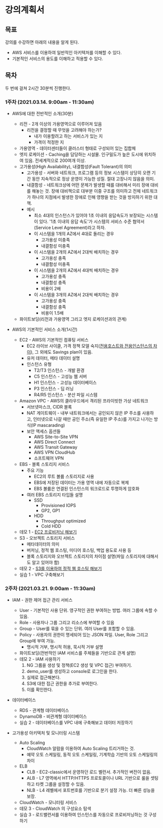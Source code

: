 # 강의계획서

## 목표
강의를 수강하면 아래의 내용을 알게 된다.
* AWS 서비스를 이용하여 일반적인 아키텍처를 이해할 수 있다.
* 기본적인 서비스의 용도를 이해하고 적용할 수 있다.

## 목차
두 번에 걸쳐 2시간 30분씩 진행한다.

### 1주차 (2021.03.14. 9:00am - 11:30am)

* AWS에 대한 전반적인 소개(30분)
    * 리전 - 2개 이상의 가용영역으로 이루어져 있음
        * 리전을 결정할 때 무엇을 고려해야 하는가? 
            * 내가 이용할려고 하는 서비스가 있는 지
            * 가격이 적정한 지
    * 가용영역 - 데이터센터들이 클러스터 형태로 구성되어 있는 집합체
    * 엣지 로케이션 - Caching을 담당하는 시설물. 인구밀도가 높은 도시에 위치하여 있음. 전세계적으로 200여개 이상.
    * 고가용성(High Availability), 내결함성(Fault Tolerant)의 의미
        * 고가용성 - 서버와 네트워크, 프로그램 등의 정보 시스템이 상당히 오랜 기간 동안 지속적으로 정상 운영이 가능한 성질. 절대 고장나지 않음을 의미.
        * 내결함성 - 네트워크상에 어떤 문제가 발생할 때를 대비해서 미리 장애 대비를 해놓는 것. 장애 대비책으로 대부분 이중 구조를 의미하고 전체 네트워크가 하나의 지점에서 발생한 장애로 인해 영향을 받는 것을 방지하기 위한 대책. 
        * 예시
            * 최소 4대의 인스턴스가 있어야 1초 이내의 응답속도가 보장되는 시스템이 있다. '1초 이내의 응답 속도'가 시스템의 서비스 수준 협약서(Service Level Agreement)라고 하자.
            * 이 시스템을 1개의 AZ에서 4대로 돌리는 경우
                * 고가용성 미충족
                * 내결함성 미충족
            * 이 시스템을 2개의 AZ에서 2대씩 배치하는 경우
                * 고가용성 충족
                * 내결함성 미충족
            * 이 시스템을 2개의 AZ에서 4대씩 배치하는 경우
                * 고가용성 충족
                * 내결함성 충족
                * 비용이 2배
            * 이 시스템을 3개의 AZ에서 2대씩 배치하는 경우
                * 고가용성 충족
                * 내결함성 충족
                * 비용이 1.5배

    + 화이트보딩(리전과 가용영역 그리고 엣지 로케이션과의 관계)


* AWS의 기본적인 서비스 소개(1시간)
    * EC2 - AWS의 기본적인 컴퓨팅 서비스
        * EC2 라이브 사이클, 가격 정책 모델 숙지([전용호스트와 전용인스턴스의 차이](https://aws-diary.tistory.com/84)), 그 외에도 Savings plan이 있음.
        * 유저 데이터, 메타 데이터 설명
        * 인스턴스 유형
            * T2/T3 인스턴스 - 개발 환경
            * C5 인스턴스 - 고성능 웹 서버
            * H1 인스턴스 - 고성능 데이터베이스
            * P3 인스턴스 - 딥 러닝
            * R4/R5 인스턴스 - 분산 파일 시스템
    * Amazon VPC - AWS의 클라우드에서 격리된 프라이빗한 가상 네트워크
        * 서브넷마스크, CIDR 블록
        * NAT 게이트웨이 - 내부 내트워크에서는 공인되지 않은 IP 주소를 사용하고, 인터넷으로 나갈 때만 공인 주소(즉 유일한 IP 주소)를 가지고 나가는 방식(IP mascarading)
        * 보안 액세스 옵션들
            * AWS Site-to-Site VPN
            * AWS Direct Connect
            * AWS Transit Gateway
            * AWS VPN CloudHub
            * 소프트웨어 VPN
    * EBS - 블록 스토리지 서비스
        * 주요 기능
            * EC2의 루트 볼륨 스토리지로 사용
            * EBS에 저장된 데이터는 가용 영역 내에 자동으로 복제
            * EBS 볼륨은 연결된 인스턴스의 워크로드로 투명하게 암호화
        * 여러 EBS 스토리지 타입들 설명
            * SSD
                * Provisioned IOPS
                * GP2, GP1
            * HDD
                * Throughput optimized
                * Cold HDD
    * 데모 1 - [EC2 프로비저닝 해보기](./modules/demo/1.md)
    * S3 - 오브젝트 스토리지 서비스
        * 메타데이터의 의미
        * 버저닝, 정적 웹 호스팅, 미디어 호스팅, 백업 용도로 사용 등
        * 블록 스토리지와 오브젝트 스토리지의 차이점 설명(파일 스토리지에 대해서도 알고 있어야 함)
    * 데모 2 - [S3를 이용하여 정적 웹 호스팅 해보기](./modules/demo/2.md)
    * 실습 1 - VPC 구축해보기

### 2주차 (2021.03.21. 9:00am - 11:30am)

* IAM - 권한 제어 접근 관리 서비스
    * User - 기본적인 사용 단위. 영구적인 권한 부여하는 방법. 여러 그룹에 속할 수 있음.
    * Role - 사용자나 그룹 그리고 리소스에 부여할 수 있음
    * Group - User를 묶을 수 있는 단위. 여러 User를 포함할 수 있음.
    * Policy - 사용자의 권한이 명세되어 있는 JSON 파일. User, Role 그리고 Group에 부여 가능.
        * 명시적 거부, 명시적 허용, 묵시적 거부 설명
    + 화이트보딩(전반적인 IAM 서비스를 주체들을 기반으로 관계 설명)
    
    * 데모 2 - IAM 사용하기
        1. NG 그룹을 생성 및 정책(EC2 생성 및 VPC 접근) 부여하기. 
        2. demo_user를 생성하고 console로 로그인을 한다.
        3. 실제로 접근해본다.
        4. S3에 대한 접근 권한을 추가로 부여한다.
        5. 이를 확인한다.

* 데이터베이스
    * RDS - 관계형 데이터베이스
    * DynamoDB - 비관계형 데이터베이스
    * 실습 2 - 데이터베이스를 VPC 내에 구축해보고 데이터 저장하기

* 고가용성 아키텍처 및 모니터링 시스템
    * Auto Scaling
        * CloudWatch 알람을 이용하여 Auto Scaling 트리거하는 것. 
        * 예약 오토 스케일링, 동적 오토 스케일링, 기계학습 기반의 오토 스케일링의 차이
    * ELB
        * CLB - EC2-classic에서 운영하던 로드 벨런서. 추가적인 버전이 없음.
        * ALB - L7 영역에서 HTTP/HTTPS 프로토콜이나 URL 기반으로 룰을 셋팅하고 타켓 그룹을 설정할 수 있음.
        * NLB - L4 레벨에서 포트번호를 기반으로 분기 설정 가능. 더 빠른 성능을 보장.
    * CloudWatch - 모니터링 서비스
    * 데모 3 - CloudWatch 의 구성요소 탐색
    * 실습 3 - 로드밸런서를 이용하여 인스턴스를 자동으로 프로비저닝하는 것 구성하기